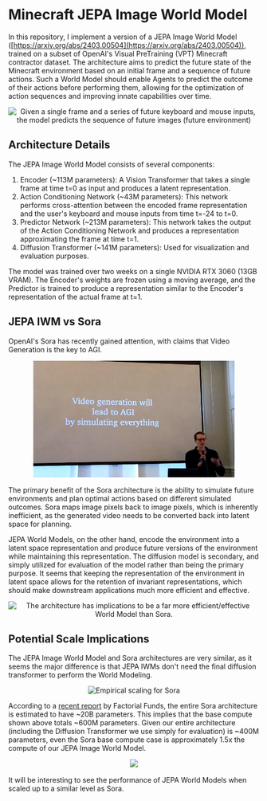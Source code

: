 ﻿# Minecraft JEPA Image World Model

In this repository, I implement a version of a JEPA Image World Model ([https://arxiv.org/abs/2403.00504](https://arxiv.org/abs/2403.00504)), trained on a subset of OpenAI's Visual PreTraining (VPT) Minecraft contractor dataset. The architecture aims to predict the future state of the Minecraft environment based on an initial frame and a sequence of future actions. Such a World Model should enable Agents to predict the outcome of their actions before performing them, allowing for the optimization of action sequences and improving innate capabilities over time.

<div style="text-align: center;">
  <img src="./images/vid0.gif" alt="Given a single frame and a series of future keyboard and mouse inputs, the model predicts the sequence of future images (future environment)">
</div>

## Architecture Details

The JEPA Image World Model consists of several components:

1.  Encoder (~113M parameters): A Vision Transformer that takes a single frame at time t=0 as input and produces a latent representation.
2.  Action Conditioning Network (~43M parameters): This network performs cross-attention between the encoded frame representation and the user's keyboard and mouse inputs from time t=-24 to t=0.
3.  Predictor Network (~213M parameters): This network takes the output of the Action Conditioning Network and produces a representation approximating the frame at time t=1.
4.  Diffusion Transformer (~141M parameters): Used for visualization and evaluation purposes.

The model was trained over two weeks on a single NVIDIA RTX 3060 (13GB VRAM). The Encoder's weights are frozen using a moving average, and the Predictor is trained to produce a representation similar to the Encoder's representation of the actual frame at t=1.

## JEPA IWM vs Sora

OpenAI's Sora has recently gained attention, with claims that Video Generation is the key to AGI.

<div style="text-align: center;">
  <img src="./images/vid_gen.png" alt="A recent presentation by Sora leads claimed video generation is the key to AGI.">
</div>

The primary benefit of the Sora architecture is the ability to simulate future environments and plan optimal actions based on different simulated outcomes. Sora maps image pixels back to image pixels, which is inherently inefficient, as the generated video needs to be converted back into latent space for planning.

JEPA World Models, on the other hand, encode the environment into a latent space representation and produce future versions of the environment while maintaining this representation. The diffusion model is secondary, and simply utilized for evaluation of the model rather than being the primary purpose. It seems that keeping the representation of the environment in latent space allows for the retention of invariant representations, which should make downstream applications much more efficient and effective.

<div style="text-align: center;">
  <img src="./images/vid1.gif" alt="The architecture has implications to be a far more efficient/effective World Model than Sora.">
</div>

## Potential Scale Implications

The JEPA Image World Model and Sora architectures are very similar, as it seems the major difference is that JEPA IWMs don't need the final diffusion transformer to perform the World Modeling.


<div style="text-align: center;">
  <img src="./images/sora_vid.gif" alt="Empirical scaling for Sora">
</div>

According to a [recent report](https://www.factorialfunds.com/blog/under-the-hood-how-openai-s-sora-model-works) by Factorial Funds, the entire Sora architecture is estimated to have ~20B parameters. This implies that the base compute shown above totals ~600M parameters. Given our entire architecture (including the Diffusion Transformer we use simply for evaluation) is ~400M parameters, even the Sora base compute case is approximately 1.5x the compute of our JEPA Image World Model.

<div style="text-align: center;">
  <img src="./images/vid2.gif">
</div>

It will be interesting to see the performance of JEPA World Models when scaled up to a similar level as Sora.